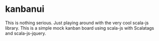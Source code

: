kanbanui
========

This is nothing serious. Just playing around with the very cool scala-js library. This is a simple mock kanban board using scala-js with Scalatags and scala-js-jquery.
